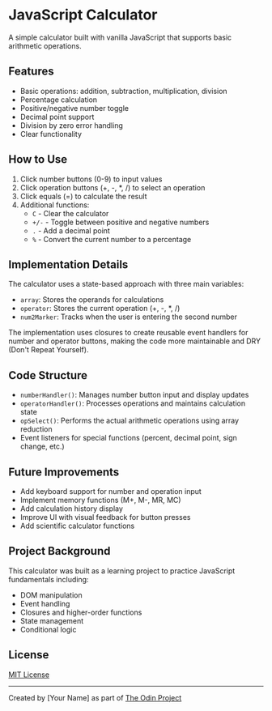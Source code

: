# JavaScript Calculator

A simple calculator built with vanilla JavaScript that supports basic arithmetic operations.

## Features

- Basic operations: addition, subtraction, multiplication, division
- Percentage calculation
- Positive/negative number toggle
- Decimal point support
- Division by zero error handling
- Clear functionality

## How to Use

1. Click number buttons (0-9) to input values
2. Click operation buttons (+, -, *, /) to select an operation
3. Click equals (=) to calculate the result
4. Additional functions:
   - `C` - Clear the calculator
   - `+/-` - Toggle between positive and negative numbers
   - `.` - Add a decimal point
   - `%` - Convert the current number to a percentage

## Implementation Details

The calculator uses a state-based approach with three main variables:
- `array`: Stores the operands for calculations
- `operator`: Stores the current operation (+, -, *, /)
- `num2Marker`: Tracks when the user is entering the second number

The implementation uses closures to create reusable event handlers for number and operator buttons, making the code more maintainable and DRY (Don't Repeat Yourself).

## Code Structure

- `numberHandler()`: Manages number button input and display updates
- `operatorHandler()`: Processes operations and maintains calculation state
- `opSelect()`: Performs the actual arithmetic operations using array reduction
- Event listeners for special functions (percent, decimal point, sign change, etc.)

## Future Improvements

- Add keyboard support for number and operation input
- Implement memory functions (M+, M-, MR, MC)
- Add calculation history display
- Improve UI with visual feedback for button presses
- Add scientific calculator functions

## Project Background

This calculator was built as a learning project to practice JavaScript fundamentals including:
- DOM manipulation
- Event handling
- Closures and higher-order functions
- State management
- Conditional logic

## License

[MIT License](https://opensource.org/licenses/MIT)

---

Created by [Your Name] as part of [The Odin Project](https://www.theodinproject.com/)
